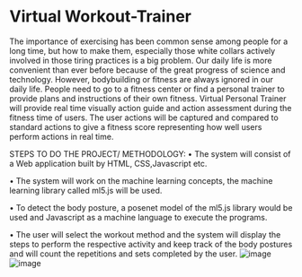 # Virtual Workout-Trainer
The importance of exercising has been common sense among people for a long time, but how to make them, especially those white collars actively involved in those tiring practices is a big problem. 
  Our daily life is more convenient than ever before because of the great progress of science and technology. However, bodybuilding or fitness are always ignored in our daily life. People need to go to a fitness center or find a personal trainer to provide plans and instructions of their own fitness.
Virtual Personal Trainer will provide real time visually action guide and action assessment during the fitness time of users. The user actions will be captured and compared to standard actions to give a fitness score representing how well users perform actions in real time.


STEPS TO DO THE PROJECT/ METHODOLOGY: 
•	  The system will consist of a Web application built by HTML, CSS,Javascript etc.

•	  The system will work on the machine learning concepts, the machine
learning library called ml5.js will be used.

•	  To detect the body posture, a posenet model of the ml5.js library would be
used and Javascript as a machine language to execute the programs.

•	  The user will select the workout method and the system will display the
steps to perform the respective activity and keep track of the body postures
and will count the repetitions and sets completed by the user.
![image](https://user-images.githubusercontent.com/86582685/194894980-2e7cd502-c833-46f5-b6f1-1723f6536686.png)
![image](https://user-images.githubusercontent.com/86582685/194895304-dfccbca8-f30b-4338-b33e-c48041515c19.png)

